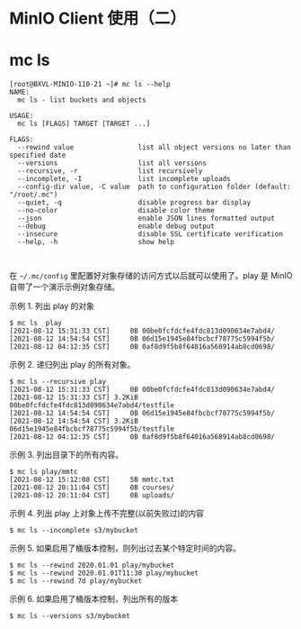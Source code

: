 # MinIO Client 使用（二）

# mc ls 

```
[root@BXVL-MINIO-110-21 ~]# mc ls --help
NAME:
  mc ls - list buckets and objects

USAGE:
  mc ls [FLAGS] TARGET [TARGET ...]

FLAGS:
  --rewind value                list all object versions no later than specified date
  --versions                    list all versions
  --recursive, -r               list recursively
  --incomplete, -I              list incomplete uploads
  --config-dir value, -C value  path to configuration folder (default: "/root/.mc")
  --quiet, -q                   disable progress bar display
  --no-color                    disable color theme
  --json                        enable JSON lines formatted output
  --debug                       enable debug output
  --insecure                    disable SSL certificate verification
  --help, -h                    show help



```
在 `~/.mc/config` 里配置好对象存储的访问方式以后就可以使用了。play 是 MinIO 自带了一个演示示例对象存储。

示例 1. 列出 play 的对象
```
$ mc ls  play
[2021-08-12 15:31:33 CST]     0B 00be0fcfdcfe4fdc813d090634e7abd4/
[2021-08-12 14:54:54 CST]     0B 06d15e1945e84fbcbcf78775c5994f5b/
[2021-08-12 04:12:35 CST]     0B 0af8d9f5b8f64016a568914ab8cd0698/
```

示例 2. 递归列出 play 的所有对象。
```
$ mc ls --recursive play
[2021-08-12 15:31:33 CST]     0B 00be0fcfdcfe4fdc813d090634e7abd4/
[2021-08-12 15:31:33 CST] 3.2KiB 00be0fcfdcfe4fdc813d090634e7abd4/testfile
[2021-08-12 14:54:54 CST]     0B 06d15e1945e84fbcbcf78775c5994f5b/
[2021-08-12 14:54:54 CST] 3.2KiB 06d15e1945e84fbcbcf78775c5994f5b/testfile
[2021-08-12 04:12:35 CST]     0B 0af8d9f5b8f64016a568914ab8cd0698/
```

示例 3. 列出目录下的所有内容。
```
$ mc ls play/mmtc
[2021-08-12 15:12:08 CST]     5B mmtc.txt
[2021-08-12 20:11:04 CST]     0B courses/
[2021-08-12 20:11:04 CST]     0B uploads/
```

示例 4. 列出 play 上对象上传不完整(以前失败过)的内容
```
$ mc ls --incomplete s3/mybucket
```

示例 5. 如果启用了桶版本控制，则列出过去某个特定时间的内容。

```
$ mc ls --rewind 2020.01.01 play/mybucket
$ mc ls --rewind 2020.01.01T11:30 play/mybucket
$ mc ls --rewind 7d play/mybucket
```
示例 6. 如果启用了桶版本控制，列出所有的版本

```
$ mc ls --versions s3/mybucket
```